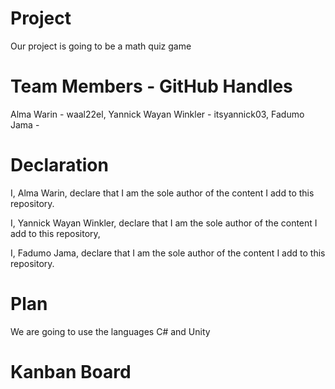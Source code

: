 # Project
Our project is going to be a math quiz game 

# Team Members - GitHub Handles
Alma Warin - waal22el,
Yannick Wayan Winkler - itsyannick03, 
Fadumo Jama -

# Declaration
I, Alma Warin, declare that I am the sole author of the content I add to this repository.

I, Yannick Wayan Winkler, declare that I am the sole author of the content I add to this repository,

I, Fadumo Jama, declare that I am the sole author of the content I add to this repository.

# Plan
We are going to use the languages C# and Unity

# Kanban Board



